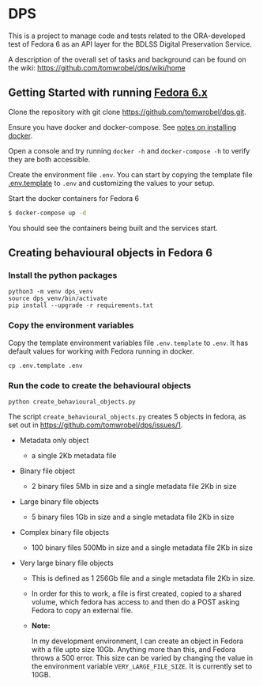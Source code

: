 # DPS

This is a project to manage code and tests related to the ORA-developed test of Fedora 6 as an API layer for the BDLSS Digital Preservation Service.

A description of the overall set of tasks and background can be found on the wiki: https://github.com/tomwrobel/dps/wiki/home

## Getting Started with running [Fedora 6.x](https://wiki.lyrasis.org/display/FEDORA6x)
Clone the repository with git clone https://github.com/tomwrobel/dps.git.

Ensure you have docker and docker-compose. See [notes on installing docker](https://github.com/tomwrobel/dps/wiki/Installing-Docker).

Open a console and try running `docker -h` and `docker-compose -h` to verify they are both accessible.

Create the environment file `.env`. You can start by copying the template file [.env.template](https://github.com/tomwrobel/dps/blob/main/.env.template) to `.env` and customizing the values to your setup.

Start the docker containers for Fedora 6
```bash
$ docker-compose up -d
```
You should see the containers being built and the services start.

## Creating behavioural objects in Fedora 6
### Install the python packages
```
python3 -m venv dps_venv
source dps_venv/bin/activate
pip install --upgrade -r requirements.txt
```

### Copy the environment variables

Copy the template environment variables file `.env.template` to `.env`. It has default values for working with Fedora running in docker.

```
cp .env.template .env
```

### Run the code to create the behavioural objects

```
python create_behavioural_objects.py
```

The script `create_behavioural_objects.py` creates 5 objects in fedora, as set out in https://github.com/tomwrobel/dps/issues/1.

- Metadata only object

  - a single 2Kb metadata file

- Binary file object

  - 2 binary files 5Mb in size and a single metadata file 2Kb in size

- Large binary file objects

  - 5 binary files 1Gb in size and a single metadata file 2Kb in size

- Complex binary file objects

  - 100 binary files 500Mb in size and a single metadata file 2Kb in size

- Very large binary file objects

  - This is defined as 1 256Gb file and a single metadata file 2Kb in size.

  - In order for this to work, a file is first created, copied to a shared volume, which fedora has access to and then do a POST asking Fedora to copy an external file.

  - **Note:**

    In my development environment, I can create an object in Fedora with a file upto size 10Gb. Anything more than this, and Fedora throws a 500 error. This size can be varied by changing the value in the environment variable `VERY_LARGE_FILE_SIZE`. It is currently set to 10GB.



